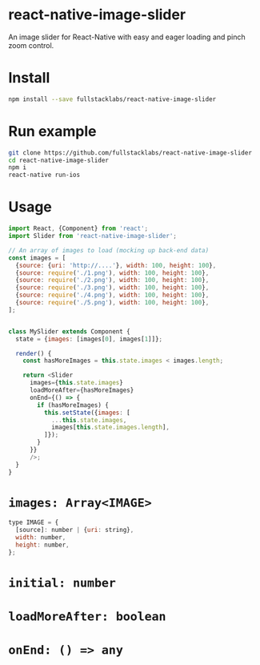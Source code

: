 react-native-image-slider
===

An image slider for React-Native with easy and eager loading and pinch zoom control.

# Install

```bash
npm install --save fullstacklabs/react-native-image-slider
```

# Run example

```bash
git clone https://github.com/fullstacklabs/react-native-image-slider
cd react-native-image-slider
npm i
react-native run-ios
```

# Usage

```javascript
import React, {Component} from 'react';
import Slider from 'react-native-image-slider';

// An array of images to load (mocking up back-end data)
const images = [
  {source: {uri: 'http://....'}, width: 100, height: 100},
  {source: require('./1.png'), width: 100, height: 100},
  {source: require('./2.png'), width: 100, height: 100},
  {source: require('./3.png'), width: 100, height: 100},
  {source: require('./4.png'), width: 100, height: 100},
  {source: require('./5.png'), width: 100, height: 100},
];


class MySlider extends Component {
  state = {images: [images[0], images[1]]};

  render() {
    const hasMoreImages = this.state.images < images.length;

    return <Slider
      images={this.state.images}
      loadMoreAfter={hasMoreImages}
      onEnd={() => {
        if (hasMoreImages) {
          this.setState({images: [
            ...this.state.images,
            images[this.state.images.length],
          ]});
        }
      }}
      />;
  }
}
```

# `images: Array<IMAGE>`

```javascript
type IMAGE = {
  [source]: number | {uri: string},
  width: number,
  height: number,
};
```

# `initial: number`

# `loadMoreAfter: boolean`

# `onEnd: () => any`
